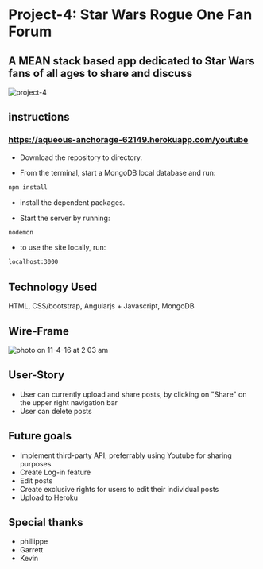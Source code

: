 # Project-4: Star Wars Rogue One Fan Forum

## A MEAN stack based app dedicated to Star Wars fans of all ages to share and discuss

![project-4](https://cloud.githubusercontent.com/assets/10283600/19999401/6a751c40-a22f-11e6-864d-d6b8c569c3cd.jpg)

## instructions

### https://aqueous-anchorage-62149.herokuapp.com/youtube

* Download the repository to directory.

* From the terminal, start a MongoDB local database and run:

```sh
npm install
```

* install the dependent packages.

* Start the server by running:

```sh
nodemon
```
* to use the site locally, run: 

```sh
localhost:3000
```

## Technology Used

HTML, CSS/bootstrap, Angularjs + Javascript, MongoDB 

## Wire-Frame

![photo on 11-4-16 at 2 03 am](https://cloud.githubusercontent.com/assets/10283600/20000294/0b2962b4-a234-11e6-93c5-c0d65c76e66e.jpg)

## User-Story
* User can currently upload and share posts, by clicking on "Share" on the upper right navigation bar
* User can delete posts 

## Future goals
* Implement third-party API; preferrably using Youtube for sharing purposes
* Create Log-in feature
* Edit posts
* Create exclusive rights for users to edit their individual posts
* Upload to Heroku

## Special thanks
* phillippe
* Garrett
* Kevin

